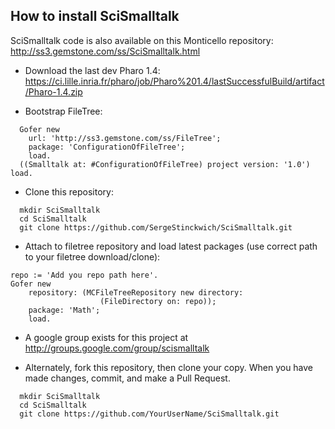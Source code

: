 ## How to install SciSmalltalk

SciSmalltalk code is also available on this Monticello repository: http://ss3.gemstone.com/ss/SciSmalltalk.html

* Download the last dev Pharo 1.4: https://ci.lille.inria.fr/pharo/job/Pharo%201.4/lastSuccessfulBuild/artifact/Pharo-1.4.zip

* Bootstrap FileTree:

```Smalltalk
  Gofer new
    url: 'http://ss3.gemstone.com/ss/FileTree';
    package: 'ConfigurationOfFileTree';
    load.
  ((Smalltalk at: #ConfigurationOfFileTree) project version: '1.0') load.
```

* Clone this repository:

```shell
  mkdir SciSmalltalk
  cd SciSmalltalk
  git clone https://github.com/SergeStinckwich/SciSmalltalk.git
```

* Attach to filetree repository and load latest packages (use correct path to your filetree download/clone):

```Smalltalk
repo := 'Add you repo path here'.
Gofer new
    repository: (MCFileTreeRepository new directory: 
                    (FileDirectory on: repo));
    package: 'Math';
    load.
```

* A google group exists for this project at http://groups.google.com/group/scismalltalk

* Alternately, fork this repository, then clone your copy. When you have made changes, commit, and make a Pull Request.
```shell
  mkdir SciSmalltalk
  cd SciSmalltalk
  git clone https://github.com/YourUserName/SciSmalltalk.git
```